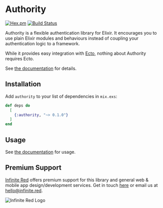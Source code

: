# Authority
[![Hex.pm](https://img.shields.io/hexpm/v/authority.svg)](https://hex.pm/packages/authority)
[![Build Status](https://travis-ci.org/infinitered/authority.svg?branch=master)](https://travis-ci.org/infinitered/authority)

Authority is a flexible authentication library for Elixir. It encourages you
to use plain Elixir modules and behaviours instead of coupling your
authentication logic to a framework.

While it provides easy integration with [Ecto](https://github.com/elixir-ecto/ecto),
nothing about Authority requires Ecto.

See [the documentation](https://hexdocs.pm/authority) for details.

## Installation

Add `authority` to your list of dependencies in `mix.exs`:

```elixir
def deps do
  [
    {:authority, "~> 0.1.0"}
  ]
end
```

## Usage

See [the documentation](https://hexdocs.pm/authority) for usage.

## Premium Support

[Infinite Red](https://infinite.red) offers premium support for this library and general web &
mobile app design/development services. Get in touch [here](https://infinite.red/contact) or email us at [hello@infinite.red](mailto:hello@infinite.red).

![Infinite Red Logo](https://infinite.red/images/infinite_red_logo_colored.png)